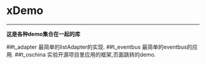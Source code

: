 # xDemo

***

**这是各种demo集合在一起的库**

##t_adapter
最简单的listAdapter的实现.
##t_eventbus
最简单的eventbus的应用.
##t_oschina
实验开源项目里应用的框架,页面跳转的demo.